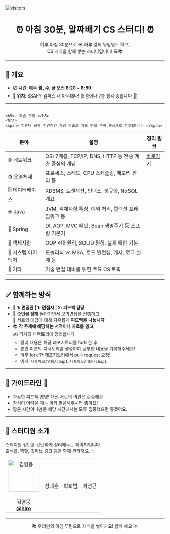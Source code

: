 ![visitors](https://visitor-badge.laobi.icu/badge?page_id=your-github-id.CS-Morning-Study)

# <div align="center">⏰ 아침 30분, 알짜배기 CS 스터디! ⏰</div>

<div align="center">

하루 아침 30분으로 ☀️ 하루 강의 워밍업도 하고,  
CS 지식을 함께 쌓는 스터디입니다! 💻📚  

</div>

---

## 📌 개요

- **🕗 시간**: 매주 **월, 수, 금 오전 8:20 ~ 8:50**
- **📍 위치**: SSAFY 캠퍼스 내 아무데나! (5층이나 7층 생각 중입니다 🏢)

---

## <div align="center">
    <h5>💡 학습 주제 </h5>
    <br/>
    <span> 컴퓨터 공학 전반적인 개념 학습과 기술 면접 준비 중심으로 진행합니다! </span>
  </div>

<div align="center">

<table>
  <thead>
    <tr>
      <th>분야</th>
      <th>설명</th>
      <th>정리 링크</th>
    </tr>
  </thead>
  <tbody>
    <tr>
      <td>🌐 네트워크</td>
      <td>OSI 7계층, TCP/IP, DNS, HTTP 등 전송 계층 중심의 개념</td>
      <td><a href="./network/">바로가기</a></td>
    </tr>
    <tr>
      <td>⚙️ 운영체제</td>
      <td>프로세스, 스레드, CPU 스케줄링, 메모리 관리 등</td>
      <td></td>
    </tr>
    <tr>
      <td>🗄️ 데이터베이스</td>
      <td>RDBMS, 트랜잭션, 인덱스, 정규화, NoSQL 개요</td>
      <td></td>
    </tr>
    <tr>
      <td>☕ Java</td>
      <td>JVM, 객체지향 특징, 예외 처리, 컬렉션 프레임워크 등</td>
      <td></td>
    </tr>
    <tr>
      <td>🌱 Spring</td>
      <td>DI, AOP, MVC 패턴, Bean 생명주기 등 스프링 기본기</td>
      <td></td>
    </tr>
    <tr>
      <td>🧱 객체지향</td>
      <td>OOP 4대 원칙, SOLID 원칙, 설계 패턴 기본</td>
      <td></td>
    </tr>
    <tr>
      <td>🧩 시스템 아키텍처</td>
      <td>모놀리식 vs MSA, 로드 밸런싱, 캐시, 로그 설계 등</td>
      <td></td>
    </tr>
    <tr>
      <td>🔖 기타</td>
      <td>기술 면접 대비를 위한 주요 CS 토픽</td>
      <td></td>
    </tr>
  </tbody>
</table>

</div>


---


## ✅ 함께하는 방식

- 🎤 **1: 면접관 | 1: 면접자 | 2: 피드백 담당**  
- 🔁 **순번을 정해** 돌아가면서 모의면접을 진행하고,  
  💬 서로의 대답에 대해 자유롭게 **피드백을 나눕니다**
- 📚 **각 주제에 해당하는 서적이나 자료를 읽고**,  
  ✍️ 각자의 디렉토리에 정리합니다
  - 정리 내용은 해당 레포지토리를 fork 한 후
  - 본인 이름의 디렉토리를 생성하여 공부한 내용을 기록해주세요!
  - 이후 fork 한 레포지토리에서 pull-request 요청!
  - 예시: `네트워크/영웅/chap1`, `네트워크/대훈/chap1`


---

## 🌱 가이드라인 🌱
- 과감한 피드백 반영! 대신 서로의 의견은 존중해요
- 참석이 어려울 때는 미리 말씀해주시면 좋아요!
- 짧은 시간이니만큼 해당 시간에서는 모두 집중했으면 좋겠어요.

---

## 👋 스터디원 소개

스터디원 정보를 간단하게 정리해두는 페이지입니다.  
출석률, 역할, 깃허브 링크 등을 함께 관리해요. ✨

<div align="center">
  <table>
    <tr>
      <td align="center">
        <img src="https://avataaars.io/?avatarStyle=Circle&topType=ShortHairTheCaesar&accessoriesType=Blank&hairColor=Brown&facialHairType=Blank&clotheType=BlazerShirt&clotheColor=PastelBlue&eyeType=Wink&eyebrowType=RaisedExcited&mouthType=Default&skinColor=Light" width="100px" alt="김영웅"/>
        <br/>
        <br/>
        김영웅
        <br/>
        <a href="https://github.com/Kyoungwoong"><b>@hiro</b></a>
      </td>
      <td align="center">
        정대훈
      </td>
      <td align="center">
        박희범
      </td>
      <td align="center">
        이정균
      </td>
    </tr>
  </table>
</div>

---


<div align="center">📚 우리만의 아침 루틴으로 지식을 쌓아가요! 함께 해요 ☀️</div>
